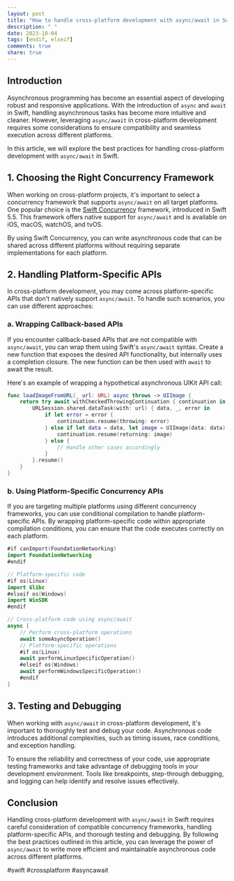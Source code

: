 ```yaml
---
layout: post
title: "How to handle cross-platform development with async/await in Swift"
description: " "
date: 2023-10-04
tags: [endif, elseif]
comments: true
share: true
---
```


## Introduction

Asynchronous programming has become an essential aspect of developing robust and responsive applications. With the introduction of `async` and `await` in Swift, handling asynchronous tasks has become more intuitive and cleaner. However, leveraging `async/await` in cross-platform development requires some considerations to ensure compatibility and seamless execution across different platforms.

In this article, we will explore the best practices for handling cross-platform development with `async/await` in Swift.

## 1. Choosing the Right Concurrency Framework

When working on cross-platform projects, it's important to select a concurrency framework that supports `async/await` on all target platforms. One popular choice is the [Swift Concurrency](https://github.com/apple/swift) framework, introduced in Swift 5.5. This framework offers native support for `async/await` and is available on iOS, macOS, watchOS, and tvOS.

By using Swift Concurrency, you can write asynchronous code that can be shared across different platforms without requiring separate implementations for each platform.

## 2. Handling Platform-Specific APIs

In cross-platform development, you may come across platform-specific APIs that don't natively support `async/await`. To handle such scenarios, you can use different approaches:

### a. Wrapping Callback-based APIs

If you encounter callback-based APIs that are not compatible with `async/await`, you can wrap them using Swift's `async/await` syntax. Create a new function that exposes the desired API functionality, but internally uses a completion closure. The new function can be then used with `await` to await the result.

Here's an example of wrapping a hypothetical asynchronous UIKit API call:

```swift
func loadImageFromURL(_ url: URL) async throws -> UIImage {
    return try await withCheckedThrowingContinuation { continuation in
        URLSession.shared.dataTask(with: url) { data, _, error in
            if let error = error {
                continuation.resume(throwing: error)
            } else if let data = data, let image = UIImage(data: data) {
                continuation.resume(returning: image)
            } else {
                // Handle other cases accordingly
            }
        }.resume()
    }
}
```

### b. Using Platform-Specific Concurrency APIs

If you are targeting multiple platforms using different concurrency frameworks, you can use conditional compilation to handle platform-specific APIs. By wrapping platform-specific code within appropriate compilation conditions, you can ensure that the code executes correctly on each platform.

```swift
#if canImport(FoundationNetworking)
import FoundationNetworking
#endif

// Platform-specific code
#if os(Linux)
import Glibc
#elseif os(Windows)
import WinSDK
#endif

// Cross-platform code using async/await
async {
    // Perform cross-platform operations
    await someAsyncOperation()
    // Platform-specific operations
    #if os(Linux)
    await performLinuxSpecificOperation()
    #elseif os(Windows)
    await performWindowsSpecificOperation()
    #endif
}
```

## 3. Testing and Debugging

When working with `async/await` in cross-platform development, it's important to thoroughly test and debug your code. Asynchronous code introduces additional complexities, such as timing issues, race conditions, and exception handling.

To ensure the reliability and correctness of your code, use appropriate testing frameworks and take advantage of debugging tools in your development environment. Tools like breakpoints, step-through debugging, and logging can help identify and resolve issues effectively.

## Conclusion

Handling cross-platform development with `async/await` in Swift requires careful consideration of compatible concurrency frameworks, handling platform-specific APIs, and thorough testing and debugging. By following the best practices outlined in this article, you can leverage the power of `async/await` to write more efficient and maintainable asynchronous code across different platforms.

#swift #crossplatform #asyncawait